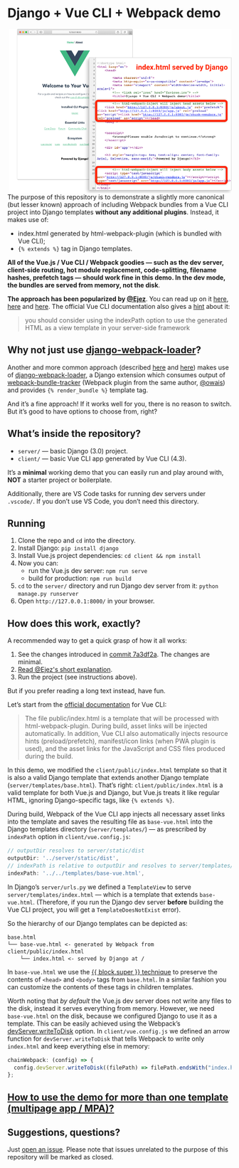# Django + Vue CLI + Webpack demo

<a href="illustration.png"><img align="right" width="500" src="illustration.png"></a>

The purpose of this repository is to demonstrate a slightly more canonical (but lesser known) approach of including Webpack bundles from a Vue CLI project into Django templates **without any additional plugins**. Instead, it makes use of:

- index.html generated by html-webpack-plugin (which is bundled with Vue CLI);
- `{% extends %}` tag in Django templates.

**All of the Vue.js / Vue CLI / Webpack goodies — such as the dev server, client-side routing, hot module replacement, code-splitting, filename hashes, prefetch tags — should work fine in this demo. In the dev mode, the bundles are served from memory, not the disk**.

**The approach has been popularized by [@Ejez](https://github.com/ejez)**. You can read up on it [here](https://github.com/owais/django-webpack-loader/issues/209#issue-512863855), [here](https://github.com/jantimon/html-webpack-plugin/pull/1234#issuecomment-546675413) and [here](https://stackoverflow.com/questions/57394214/django-webpack-how-to-serve-generated-webpack-bundles-with-webpack-dev-server#comment103471796_58040422). The official Vue CLI documentation also gives a [hint](https://cli.vuejs.org/guide/html-and-static-assets.html#disable-index-generation) about it:

> you should consider using the indexPath option to use the generated HTML as a view template in your server-side framework

## Why not just use [django-webpack-loader](https://github.com/owais/django-webpack-loader)?

Another and more common approach (described [here](https://gist.github.com/lsapan/bdc1fbba71058cc337abc181a84b4f49) and [here](https://medium.com/js-dojo/vue-django-best-of-both-frontends-701307871478)) makes use of [django-webpack-loader](https://github.com/owais/django-webpack-loader), a Django extension which consumes output of [webpack-bundle-tracker](https://github.com/owais/webpack-bundle-tracker) (Webpack plugin from the same author, [@owais](https://github.com/owais)) and provides `{% render_bundle %}` template tag.

And it’s a fine approach! If it works well for you, there is no reason to switch. But it’s good to have options to choose from, right?

## What’s inside the repository?

- `server/` — basic Django (3.0) project.
- `client/` — basic Vue CLI app generated by Vue CLI (4.3).

It’s a **minimal** working demo that you can easily run and play around with, **NOT** a starter project or boilerplate.

Additionally, there are VS Code tasks for running dev servers under `.vscode/`. If you don’t use VS Code, you don’t need this directory.

## Running

1. Clone the repo and `cd` into the directory.
2. Install Django: `pip install django`
3. Install Vue.js project dependencies: `cd client && npm install`
4. Now you can:
   - run the Vue.js dev server: `npm run serve`
   - build for production: `npm run build`
5. `cd` to the `server/` directory and run Django dev server from it: `python manage.py runserver`
6. Open `http://127.0.0.1:8000/` in your browser.

## How does this work, exactly?

A recommended way to get a quick grasp of how it all works:

1. See the changes introduced in [commit 7a3df2a](https://github.com/EugeneDae/django-vue-cli-webpack-demo/commit/7a3df2a8fe9bfa44ec4c6892cf4d8bbac903e589). The changes are minimal.
2. [Read @Ejez's short explanation](https://github.com/owais/django-webpack-loader/issues/209#issue-512863855).
3. Run the project (see instructions above).

But if you prefer reading a long text instead, have fun.

Let’s start from the [official documentation](https://cli.vuejs.org/guide/html-and-static-assets.html) for Vue CLI:

> The file public/index.html is a template that will be processed with html-webpack-plugin. During build, asset links will be injected automatically. In addition, Vue CLI also automatically injects resource hints (preload/prefetch), manifest/icon links (when PWA plugin is used), and the asset links for the JavaScript and CSS files produced during the build.

In this demo, we modified the `client/public/index.html` template so that it is also a valid Django template that extends another Django template (`server/templates/base.html`). That’s right: `client/public/index.html` is a valid template for both Vue.js and Django, but Vue.js treats it like regular HTML, ignoring Django-specific tags, like `{% extends %}`.

During build, Webpack of the Vue CLI app injects all necessary asset links into the template and saves the resulting file as `base-vue.html` into the Django templates directory (`server/templates/`) — as prescribed by `indexPath` option in `client/vue.config.js`:

```javascript
// outputDir resolves to server/static/dist
outputDir: '../server/static/dist',
// indexPath is relative to outputDir and resolves to server/templates/base-vue.html
indexPath: '../../templates/base-vue.html',
```

In Django’s `server/urls.py` we defined a `TemplateView` to serve `server/templates/index.html` — which is a template that extends `base-vue.html`. (Therefore, if you run the Django dev server **before** building the Vue CLI project, you will get a `TemplateDoesNotExist` error).

So the hierarchy of our Django templates can be depicted as:

```
base.html
└── base-vue.html <- generated by Webpack from client/public/index.html
    └── index.html <- served by Django at /
```

In `base-vue.html` we use the [{{ block.super }} technique](https://docs.djangoproject.com/en/dev/ref/templates/language/#template-inheritance) to preserve the contents of `<head>` and `<body>` tags from `base.html`. In a similar fashion you can customize the contents of these tags in children templates.

Worth noting that _by default_ the Vue.js dev server does not write any files to the disk, instead it serves everything from memory. However, we need `base-vue.html` on the disk, because we configured Django to use it as a template. This can be easily achieved using the Webpack’s [devServer.writeToDisk](https://webpack.js.org/configuration/dev-server/#devserverwritetodisk-) option. In `client/vue.config.js` we defined an arrow function for `devServer.writeToDisk` that tells Webpack to write only `index.html` and keep everything else in memory:

```javascript
chainWebpack: (config) => {
  config.devServer.writeToDisk((filePath) => filePath.endsWith("index.html"));
};
```

## [How to use the demo for more than one template (multipage app / MPA)?](README-MPA.md)

## Suggestions, questions?

Just [open an issue](https://github.com/EugeneDae/django-vue-cli-webpack-demo/issues). Please note that issues unrelated to the purpose of this repository will be marked as closed.
